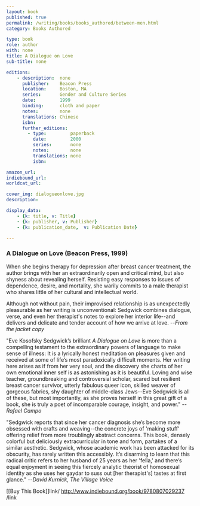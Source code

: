 ```yaml
---
layout: book
published: true
permalink: /writing/books/books_authored/between-men.html
category: Books Authored

type: book
role: author
with: none
title: A Dialogue on Love
sub-title: none

editions:
    - description:  none
      publisher:    Beacon Press
      location:     Boston, MA
      series:       Gender and Culture Series
      date:         1999
      binding:      cloth and paper
      notes:        none
      translations: Chinese
      isbn: 
      further_editions:
        - type:         paperback
          date:         2000
          series:       none
          notes:        none
          translations: none
          isbn:         

amazon_url:
indiebound_url:
worldcat_url:

cover_img: dialogueonlove.jpg
description:

display_data:
    - {k: title, v: Title}
    - {k: publisher, v: Publisher}
    - {k: publication_date,  v: Publication Date}

---
```


### A Dialogue on Love (Beacon Press, 1999)

When she begins therapy for depression after breast cancer treatment, the author brings with her an extraordinarily open and critical mind, but also shyness about revealing herself. Resisting easy responses to issues of dependence, desire, and mortality, she warily commits to a male therapist who shares little of her cultural and intellectual world.

Although not without pain, their improvised relationship is as unexpectedly pleasurable as her writing is unconventional: Sedgwick combines dialogue, verse, and even her therapist's notes to explore her interior life--and delivers and delicate and tender account of how we arrive at love. --<i>From the jacket copy</i>

"Eve Kosofsky Sedgwick’s brilliant <i>A Dialogue on Love</i> is more than a compelling testament to the extraordinary powers of language to make sense of illness: It is a lyrically honest meditation on pleasures given and received at some of life’s most paradoxically difficult moments. Her writing here arises as if from her very soul, and the discovery she charts of her own emotional inner self is as astonishing as it is beautiful. Loving and wise teacher, groundbreaking and controversial scholar, scared but resilient breast cancer survivor, utterly fabulous queer icon, skilled weaver of gorgeous fabrics, shy daughter of middle-class Jews--Eve Sedgwick is all of these, but most importantly, as she proves herself in this great gift of a book, she is truly a poet of incomparable courage, insight, and power." --<i>Rafael Campo</i>

"Sedgwick reports that since her cancer diagnosis she’s become more obsessed with crafts and weaving--the concrete joys of 'making stuff' offering relief from more troublingly abstract concerns. This book, densely colorful but deliciously extracurricular in tone and form, partakes of a similar aesthetic. Sedgwick, whose academic work has been attacked for its obscurity, has rarely written this accessibly. It’s disarming to learn that this radical critic refers to her husband of 25 years as her 'fella,' and there’s equal enjoyment in seeing this fiercely analytic theorist of homosexual identity as she uses her gaydar to suss out [her therapist's] tastes at first glance." --<i>David Kurnick, The Village Voice</i>

[[Buy This Book]]link/ http://www.indiebound.org/book/9780807029237 /link